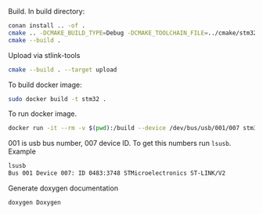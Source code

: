 Build. In build directory:
```sh
conan install .. -of . 
cmake .. -DCMAKE_BUILD_TYPE=Debug -DCMAKE_TOOLCHAIN_FILE=../cmake/stm32-toolchain.cmake
cmake --build . 
```
Upload via stlink-tools
```sh
cmake --build . --target upload
```
To build docker image:
```sh
sudo docker build -t stm32 .
```
To run docker image.
```sh
docker run -it --rm -v $(pwd):/build --device /dev/bus/usb/001/007 stm32 
```
001 is usb bus number, 007 device ID. To get this numbers run ```lsusb```. Example 
```sh
lsusb
Bus 001 Device 007: ID 0483:3748 STMicroelectronics ST-LINK/V2
```
Generate doxygen documentation
```
doxygen Doxygen
```